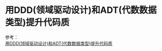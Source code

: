 # 用DDD(领域驱动设计)和ADT(代数数据类型)提升代码质

参考：  
[用DDD(领域驱动设计)和ADT(代数数据类型)提升代码质](https://mp.weixin.qq.com/s/QCIlheiEgmU4Qi-4b_XoqQ)